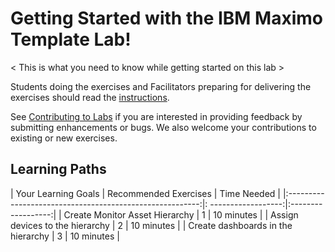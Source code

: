 
# Getting Started with the IBM Maximo Template Lab!

< This is what you need to know while getting started on this lab >
 
Students doing the exercises and Facilitators preparing for delivering the exercises should read the [instructions](../prereqs).

See [Contributing to Labs](../../about) if you are interested in providing feedback by submitting enhancements or bugs.  We also 
welcome your contributions to existing or new exercises. 

## Learning Paths

|  Your Learning Goals                                     | Recommended Exercises    | Time Needed   |
|:--------------------------------------------------------:|: ------------------:|:------------------:|
| Create Monitor Asset Hierarchy                          | 1                    |     10 minutes     |
| Assign devices to the hierarchy                         | 2                    |     10 minutes     |
| Create dashboards in the hierarchy                      | 3                    |     10 minutes     |

